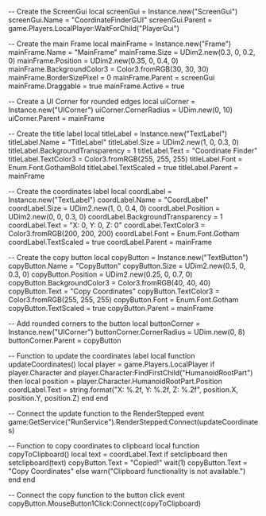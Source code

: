 -- Create the ScreenGui
local screenGui = Instance.new("ScreenGui")
screenGui.Name = "CoordinateFinderGUI"
screenGui.Parent = game.Players.LocalPlayer:WaitForChild("PlayerGui")

-- Create the main Frame
local mainFrame = Instance.new("Frame")
mainFrame.Name = "MainFrame"
mainFrame.Size = UDim2.new(0.3, 0, 0.2, 0)
mainFrame.Position = UDim2.new(0.35, 0, 0.4, 0)
mainFrame.BackgroundColor3 = Color3.fromRGB(30, 30, 30)
mainFrame.BorderSizePixel = 0
mainFrame.Parent = screenGui
mainFrame.Draggable = true
mainFrame.Active = true

-- Create a UI Corner for rounded edges
local uiCorner = Instance.new("UICorner")
uiCorner.CornerRadius = UDim.new(0, 10)
uiCorner.Parent = mainFrame

-- Create the title label
local titleLabel = Instance.new("TextLabel")
titleLabel.Name = "TitleLabel"
titleLabel.Size = UDim2.new(1, 0, 0.3, 0)
titleLabel.BackgroundTransparency = 1
titleLabel.Text = "Coordinate Finder"
titleLabel.TextColor3 = Color3.fromRGB(255, 255, 255)
titleLabel.Font = Enum.Font.GothamBold
titleLabel.TextScaled = true
titleLabel.Parent = mainFrame

-- Create the coordinates label
local coordLabel = Instance.new("TextLabel")
coordLabel.Name = "CoordLabel"
coordLabel.Size = UDim2.new(1, 0, 0.4, 0)
coordLabel.Position = UDim2.new(0, 0, 0.3, 0)
coordLabel.BackgroundTransparency = 1
coordLabel.Text = "X: 0, Y: 0, Z: 0"
coordLabel.TextColor3 = Color3.fromRGB(200, 200, 200)
coordLabel.Font = Enum.Font.Gotham
coordLabel.TextScaled = true
coordLabel.Parent = mainFrame

-- Create the copy button
local copyButton = Instance.new("TextButton")
copyButton.Name = "CopyButton"
copyButton.Size = UDim2.new(0.5, 0, 0.3, 0)
copyButton.Position = UDim2.new(0.25, 0, 0.7, 0)
copyButton.BackgroundColor3 = Color3.fromRGB(40, 40, 40)
copyButton.Text = "Copy Coordinates"
copyButton.TextColor3 = Color3.fromRGB(255, 255, 255)
copyButton.Font = Enum.Font.Gotham
copyButton.TextScaled = true
copyButton.Parent = mainFrame

-- Add rounded corners to the button
local buttonCorner = Instance.new("UICorner")
buttonCorner.CornerRadius = UDim.new(0, 8)
buttonCorner.Parent = copyButton

-- Function to update the coordinates label
local function updateCoordinates()
    local player = game.Players.LocalPlayer
    if player.Character and player.Character:FindFirstChild("HumanoidRootPart") then
        local position = player.Character.HumanoidRootPart.Position
        coordLabel.Text = string.format("X: %.2f, Y: %.2f, Z: %.2f", position.X, position.Y, position.Z)
    end
end

-- Connect the update function to the RenderStepped event
game:GetService("RunService").RenderStepped:Connect(updateCoordinates)

-- Function to copy coordinates to clipboard
local function copyToClipboard()
    local text = coordLabel.Text
    if setclipboard then
        setclipboard(text)
        copyButton.Text = "Copied!"
        wait(1)
        copyButton.Text = "Copy Coordinates"
    else
        warn("Clipboard functionality is not available.")
    end
end

-- Connect the copy function to the button click event
copyButton.MouseButton1Click:Connect(copyToClipboard)
